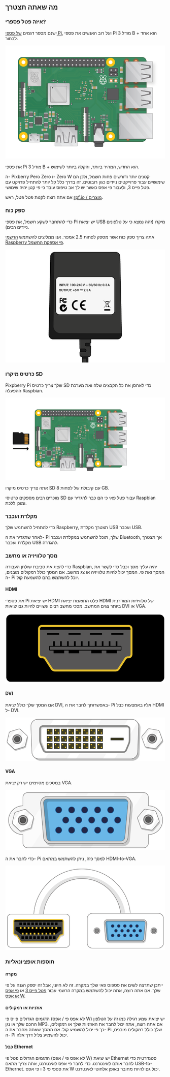## מה שאתה תצטרך

### איזה פטל פספרי?

ישנם מספר דגמים [של פספי Pi](https://www.raspberrypi.org/products/), ועל רוב האנשים את פספי Pi 3 מודל B + הוא אחד לבחור.

![פספי פאי 3](images/raspberry-pi.png)

את פספי Pi 3 מודל B + הוא החדש, המהיר ביותר, והקלה ביותר לשימוש.

ה- Pixberry Pero Zero ו- Zero W קטנים יותר ודורשים פחות חשמל, ולכן הם שימושיים עבור פרוייקטים ניידים כגון רובוטים. זה בדרך כלל קל יותר להתחיל פרויקט עם פטל פייס 3, ולעבור פי אפס כאשר יש לך אב טיפוס עובד כי פי קטן יהיה שימושי.

אם אתה רוצה לקנות פטל פטל, ראש [rpf.io / מוצרים](https://rpf.io/products).

### ספק כוח

כדי להתחבר לשקע חשמל, את פספי Pi יש יציאת USB מיקרו (זהה נמצא כי על טלפונים ניידים רבים).

אתה צריך ספק כוח אשר מספק לפחות 2.5 אמפר. אנו ממליצים להשתמש [הרשמי Raspberry פי אספקת החשמל](https://www.raspberrypi.org/products/raspberry-pi-universal-power-supply/).

![ספק כוח](images/powersupply.png)

### כרטיס מיקרו SD

Pixpberry Pi שלך צריך כרטיס SD כדי לאחסן את כל הקבצים שלה ואת מערכת ההפעלה Raspbian.

![כרטיס זיכרון](images/pi-sd.png)

אתה צריך כרטיס מיקרו SD עם קיבולת של לפחות 8 GB.

מוכרים רבים מספקים כרטיסי SD עבור פטל פאי כי הם כבר להגדיר עם Raspbian ומוכן ללכת.

### מקלדת ועכבר

כדי להתחיל להשתמש שלך Raspberry, תצטרך מקלדת USB ועכבר USB.

לאחר שתגדיר את ה- Pi שלך, תוכל להשתמש במקלדת ועכבר Bluetooth, אך תצטרך מקלדת ועכבר USB להגדרה.

### מסך טלוויזיה או מחשב

כדי להציג את סביבת שולחן העבודה Raspbian, יהיה עליך מסך וכבל כדי לקשר את המסך ואת פי. המסך יכול להיות טלוויזיה או צג מחשב. אם המסך כולל רמקולים מובנים, ה- Pi יוכל להשתמש בהם להשמעת קול.

#### HDMI

את פספרי Pi יש יציאת HDMI פלט התואמת יציאת HDMI של טלוויזיות המודרנית ביותר צגים המחשב. מסכי מחשב רבים עשויים להיות גם יציאות DVI או VGA.

![יציאת HDMI](images/hdmi-port.png)

#### DVI

אם המסך שלך כולל יציאת DVI, באפשרותך לחבר את ה- Pi אליו באמצעות כבל HDMI ל- DVI.

![יציאת dvi](images/dvi-port.png)

#### VGA

במסכים מסוימים יש רק יציאת VGA.

![יציאת VGA](images/vga-port.png)

כדי לחבר את ה- Pi למסך כזה, ניתן להשתמש במתאם HDMI-to-VGA.

![hdmi כדי יציאת מתאם VGA - -](images/hdmi-vga-adapter.png)

### תוספות אופציונאליות

#### מקרה

ייתכן שתרצה לשים את פספוס פאי שלך במקרה. זה לא חיוני, אבל זה יספק הגנה על פי שלך. אם אתה רוצה, אתה יכול להשתמש במקרה הרשמי עבור [פטל פייס 3](https://www.raspberrypi.org/products/raspberry-pi-3-case/) או [פי אפס או אפס W](https://www.raspberrypi.org/products/raspberry-pi-zero-case/).

#### אוזניות או רמקולים

הדגמים הגדולים פייס פי (לא אפס פי / אפס W) יש יציאת שמע רגילה כמו זה על הטלפון החכם שלך או נגן MP3. אם אתה רוצה, אתה יכול לחבר את האוזניות שלך או רמקולים, כך פי יכול להשמיע קול. אם המסך שאתה מחבר את ה- Pi שלך כולל רמקולים מובנים, ה- Pi יכול להשמיע צליל דרך אלה.

#### כבל Ethernet

הדגמים הגדולים פטל פי (לא אפס פי / אפס W) יש יציאת Ethernet סטנדרטית כדי לחבר אותם לאינטרנט. כדי לחבר פי אפס לאינטרנט, אתה צריך מתאם USB-to-Ethernet. את פספי פי 3 ו פי אפס W יכול גם להיות מחובר באופן אלחוטי לאינטרנט.